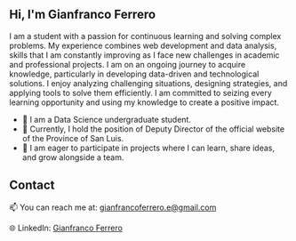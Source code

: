 ## Hi, I'm Gianfranco Ferrero

I am a student with a passion for continuous learning and solving complex problems. My experience combines web development and data analysis, skills that I am constantly improving as I face new challenges in academic and professional projects. I am on an ongoing journey to acquire knowledge, particularly in developing data-driven and technological solutions. I enjoy analyzing challenging situations, designing strategies, and applying tools to solve them efficiently. I am committed to seizing every learning opportunity and using my knowledge to create a positive impact.

<ul> 
    <li> 🌱 I am a Data Science undergraduate student.</li>
    <li> 🔭 Currently, I hold the position of Deputy Director of the official website of the Province of San Luis.</li>
    <li> 🤝 I am eager to participate in projects where I can learn, share ideas, and grow alongside a team.</li>
</ul>

## Contact
📫 You can reach me at: [gianfrancoferrero.e@gmail.com](mailto:gianfrancoferrero.e@gmail.com)

🌐 LinkedIn: [Gianfranco Ferrero](https://www.linkedin.com/in/gianfranco-ferrero/)
